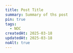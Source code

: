 ```yaml
---
title: Post Title
summary: Summary of ths post
pin: true
tags:
  - NOC
createdAt: 2025-03-18
updatedAt: 2025-03-18
noAlt: true
---
```

